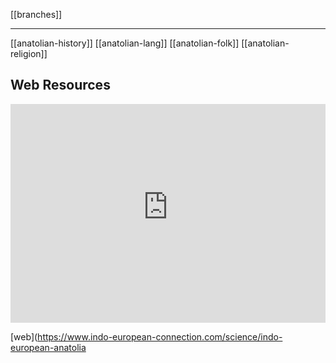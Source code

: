 [[branches]]

---

[[anatolian-history]]
[[anatolian-lang]]
[[anatolian-folk]]
[[anatolian-religion]]


## Web Resources
<iframe width="100%" height="350" frameborder="0" allow="accelerometer; autoplay; clipboard-write; encrypted-media; gyroscope; picture-in-picture" allowfullscreen src="https://www.indo-european-connection.com/science/indo-european-anatolia"></iframe>

[web](https://www.indo-european-connection.com/science/indo-european-anatolia